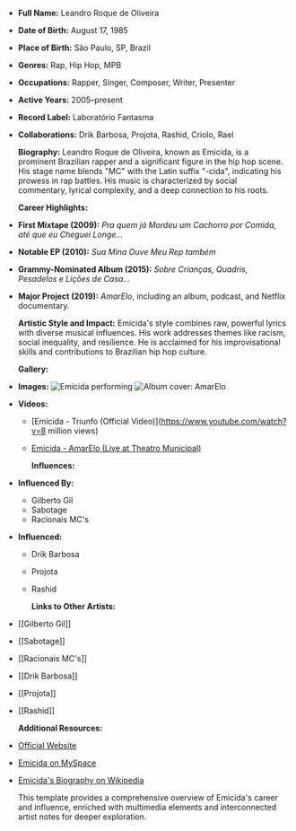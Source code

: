 - **Full Name:** Leandro Roque de Oliveira
- **Date of Birth:** August 17, 1985
- **Place of Birth:** São Paulo, SP, Brazil
- **Genres:** Rap, Hip Hop, MPB
- **Occupations:** Rapper, Singer, Composer, Writer, Presenter
- **Active Years:** 2005–present
- **Record Label:** Laboratório Fantasma
- **Collaborations:** Drik Barbosa, Projota, Rashid, Criolo, Rael
  
  **Biography:**
  Leandro Roque de Oliveira, known as Emicida, is a prominent Brazilian rapper and a significant figure in the hip hop scene. His stage name blends "MC" with the Latin suffix "-cida", indicating his prowess in rap battles. His music is characterized by social commentary, lyrical complexity, and a deep connection to his roots.
  
  **Career Highlights:**
- **First Mixtape (2009):** *Pra quem já Mordeu um Cachorro por Comida, até que eu Cheguei Longe...*
- **Notable EP (2010):** *Sua Mina Ouve Meu Rep também*
- **Grammy-Nominated Album (2015):** *Sobre Crianças, Quadris, Pesadelos e Lições de Casa...*
- **Major Project (2019):** *AmarElo*, including an album, podcast, and Netflix documentary.
  
  **Artistic Style and Impact:**
  Emicida's style combines raw, powerful lyrics with diverse musical influences. His work addresses themes like racism, social inequality, and resilience. He is acclaimed for his improvisational skills and contributions to Brazilian hip hop culture.
  
  **Gallery:**
- **Images:**
  ![Emicida performing](https://example.com/emicida-performing.jpg)
  ![Album cover: AmarElo](https://example.com/amarelo-album-cover.jpg)
- **Videos:**
	- [Emicida - Triunfo (Official Video)](https://www.youtube.com/watch?v=8 million views)
	- [Emicida - AmarElo (Live at Theatro Municipal)](https://www.youtube.com/watch?v=show-documentary)
	  
	  **Influences:**
- **Influenced By:**
	- Gilberto Gil
	- Sabotage
	- Racionais MC's
- **Influenced:**
	- Drik Barbosa
	- Projota
	- Rashid
	  
	  **Links to Other Artists:**
- [[Gilberto Gil]]
- [[Sabotage]]
- [[Racionais MC's]]
- [[Drik Barbosa]]
- [[Projota]]
- [[Rashid]]
  
  **Additional Resources:**
- [Official Website](http://www.emicida.com)
- [Emicida on MySpace](https://www.myspace.com/emicida)
- [Emicida's Biography on Wikipedia](https://en.wikipedia.org/wiki/Emicida)
  
  This template provides a comprehensive overview of Emicida's career and influence, enriched with multimedia elements and interconnected artist notes for deeper exploration.